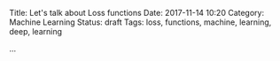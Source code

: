 Title: Let's talk about Loss functions
Date: 2017-11-14 10:20
Category: Machine Learning
Status: draft
Tags: loss, functions, machine, learning, deep, learning


...